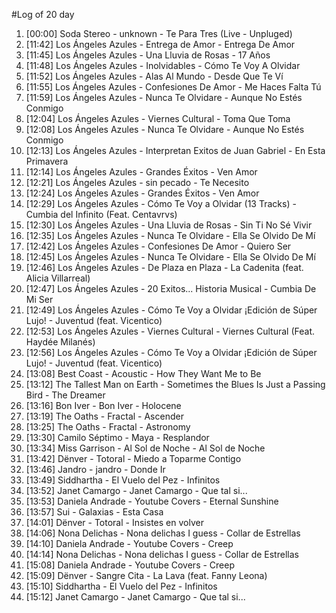 #Log of 20 day

1. [00:00] Soda Stereo - unknown - Te Para Tres (Live - Unpluged)
1. [11:42] Los Ángeles Azules - Entrega de Amor - Entrega De Amor
1. [11:45] Los Ángeles Azules - Una Lluvia de Rosas - 17 Años
1. [11:48] Los Ángeles Azules - Inolvidables - Cómo Te Voy A Olvidar
1. [11:52] Los Ángeles Azules - Alas Al Mundo - Desde Que Te Ví
1. [11:55] Los Ángeles Azules - Confesiones De Amor - Me Haces Falta Tú
1. [11:59] Los Ángeles Azules - Nunca Te Olvidare - Aunque No Estés Conmigo
1. [12:04] Los Ángeles Azules - Viernes Cultural - Toma Que Toma
1. [12:08] Los Ángeles Azules - Nunca Te Olvidare - Aunque No Estés Conmigo
1. [12:13] Los Ángeles Azules - Interpretan Exitos de Juan Gabriel - En Esta Primavera
1. [12:14] Los Ángeles Azules - Grandes Éxitos - Ven Amor
1. [12:21] Los Ángeles Azules - sin pecado - Te Necesito
1. [12:24] Los Ángeles Azules - Grandes Éxitos - Ven Amor
1. [12:29] Los Ángeles Azules - Cómo Te Voy a Olvidar (13 Tracks) - Cumbia del Infinito (Feat. Centavrvs)
1. [12:30] Los Ángeles Azules - Una Lluvia de Rosas - Sin Ti No Sé Vivir
1. [12:35] Los Ángeles Azules - Nunca Te Olvidare - Ella Se Olvido De Mí
1. [12:42] Los Ángeles Azules - Confesiones De Amor - Quiero Ser
1. [12:45] Los Ángeles Azules - Nunca Te Olvidare - Ella Se Olvido De Mí
1. [12:46] Los Ángeles Azules - De Plaza en Plaza - La Cadenita (feat. Alicia Villarreal)
1. [12:47] Los Ángeles Azules - 20 Exitos... Historia Musical - Cumbia De Mi Ser
1. [12:49] Los Ángeles Azules - Cómo Te Voy a Olvidar ¡Edición de Súper Lujo! - Juventud (feat. Vicentico)
1. [12:53] Los Ángeles Azules - Viernes Cultural - Viernes Cultural (Feat. Haydée Milanés)
1. [12:56] Los Ángeles Azules - Cómo Te Voy a Olvidar ¡Edición de Súper Lujo! - Juventud (feat. Vicentico)
1. [13:08] Best Coast - Acoustic - How They Want Me to Be
1. [13:12] The Tallest Man on Earth - Sometimes the Blues Is Just a Passing Bird - The Dreamer
1. [13:16] Bon Iver - Bon Iver - Holocene
1. [13:19] The Oaths - Fractal - Ascender
1. [13:25] The Oaths - Fractal - Astronomy
1. [13:30] Camilo Séptimo - Maya - Resplandor
1. [13:34] Miss Garrison - Al Sol de Noche - Al Sol de Noche
1. [13:42] Dënver - Totoral - Miedo a Toparme Contigo
1. [13:46] Jandro - jandro - Donde Ir
1. [13:49] Siddhartha - El Vuelo del Pez - Infinitos
1. [13:52] Janet Camargo - Janet Camargo - Que tal si...
1. [13:53] Daniela Andrade - Youtube Covers - Eternal Sunshine
1. [13:57] Sui - Galaxias - Esta Casa
1. [14:01] Dënver - Totoral - Insistes en volver
1. [14:06] Nona Delichas - Nona delichas I guess - Collar de Estrellas
1. [14:10] Daniela Andrade - Youtube Covers - Creep
1. [14:14] Nona Delichas - Nona delichas I guess - Collar de Estrellas
1. [15:08] Daniela Andrade - Youtube Covers - Creep
1. [15:09] Dënver - Sangre Cita - La Lava (feat. Fanny Leona)
1. [15:10] Siddhartha - El Vuelo del Pez - Infinitos
1. [15:12] Janet Camargo - Janet Camargo - Que tal si...
